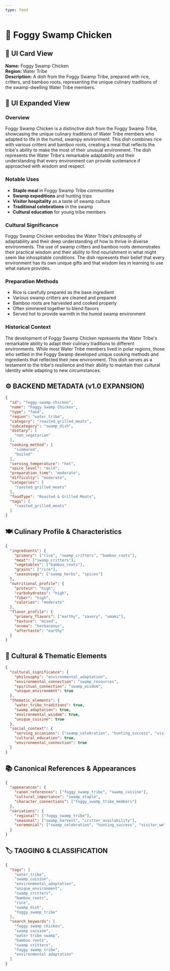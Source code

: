 ```yaml
---
type: food
---
```


# 🐸 Foggy Swamp Chicken

## 🎴 UI Card View

**Name:** Foggy Swamp Chicken  
**Region:** Water Tribe  
**Description:** A dish from the Foggy Swamp Tribe, prepared with rice, critters, and bamboo roots, representing the unique culinary traditions of the swamp-dwelling Water Tribe members.

## 📖 UI Expanded View

### Overview
Foggy Swamp Chicken is a distinctive dish from the Foggy Swamp Tribe, showcasing the unique culinary traditions of Water Tribe members who adapted to life in the humid, swampy environment. This dish combines rice with various critters and bamboo roots, creating a meal that reflects the tribe's ability to make the most of their unusual environment. The dish represents the Water Tribe's remarkable adaptability and their understanding that every environment can provide sustenance if approached with wisdom and respect.

### Notable Uses
- **Staple meal** in Foggy Swamp Tribe communities
- **Swamp expeditions** and hunting trips
- **Visitor hospitality** as a taste of swamp culture
- **Traditional celebrations** in the swamp
- **Cultural education** for young tribe members

### Cultural Significance
Foggy Swamp Chicken embodies the Water Tribe's philosophy of adaptability and their deep understanding of how to thrive in diverse environments. The use of swamp critters and bamboo roots demonstrates their practical wisdom and their ability to find nourishment in what might seem like inhospitable conditions. The dish represents their belief that every environment has its own unique gifts and that wisdom lies in learning to use what nature provides.

### Preparation Methods
- Rice is carefully prepared as the base ingredient
- Various swamp critters are cleaned and prepared
- Bamboo roots are harvested and cooked properly
- Often simmered together to blend flavors
- Served hot to provide warmth in the humid swamp environment

### Historical Context
The development of Foggy Swamp Chicken represents the Water Tribe's remarkable ability to adapt their culinary traditions to different environments. While most Water Tribe members lived in polar regions, those who settled in the Foggy Swamp developed unique cooking methods and ingredients that reflected their new environment. This dish serves as a testament to the tribe's resilience and their ability to maintain their cultural identity while adapting to new circumstances.

## ⚙️ BACKEND METADATA (v1.0 EXPANSION)

```json
{
  "id": "foggy-swamp-chicken",
  "name": "Foggy Swamp Chicken",
  "type": "food",
  "region": "water_tribe",
  "category": "roasted_grilled_meats",
  "subcategory": "swamp_dish",
  "dietary": [
    "non_vegetarian"
  ],
  "cooking_method": [
    "simmered",
    "boiled"
  ],
  "serving_temperature": "hot",
  "spice_level": "mild",
  "preparation_time": "moderate",
  "difficulty": "moderate",
  "categories": [
    "roasted_grilled_meats"
  ],
  "foodType": "Roasted & Grilled Meats",
  "tags": [
    "roasted_grilled_meats"
  ]
}
```

## 🍽️ Culinary Profile & Characteristics

```json
{
  "ingredients": {
    "primary": ["rice", "swamp_critters", "bamboo_roots"],
    "meat": ["swamp_critters"],
    "vegetables": ["bamboo_roots"],
    "grains": ["rice"],
    "seasonings": ["swamp_herbs", "spices"]
  },
  "nutritional_profile": {
    "protein": "high",
    "carbohydrates": "high",
    "fiber": "high",
    "calories": "moderate"
  },
  "flavor_profile": {
    "primary_flavors": ["earthy", "savory", "umami"],
    "texture": "mixed",
    "aroma": "herbaceous",
    "aftertaste": "earthy"
  }
}
```

## 🌿 Cultural & Thematic Elements

```json
{
  "cultural_significance": {
    "philosophy": "environmental_adaptation",
    "environmental_connection": "swamp_resources",
    "spiritual_connection": "swamp_wisdom",
    "unique_environment": true
  },
  "thematic_elements": {
    "water_tribe_traditions": true,
    "swamp_adaptation": true,
    "environmental_wisdom": true,
    "unique_cuisine": true
  },
  "social_context": {
    "serving_occasions": ["swamp_celebration", "hunting_success", "visitor_welcome"],
    "cultural_education": true,
    "environmental_connection": true
  }
}
```

## 📚 Canonical References & Appearances

```json
{
  "appearances": {
    "canon_references": ["foggy_swamp_tribe", "swamp_cuisine"],
    "cultural_importance": "swamp_staple",
    "character_connections": ["foggy_swamp_tribe_members"]
  },
  "variations": {
    "regional": ["foggy_swamp_tribe"],
    "seasonal": ["swamp_harvest", "critter_availability"],
    "ceremonial": ["swamp_celebration", "hunting_success", "visitor_welcome"]
  }
}
```

## 🏷️ TAGGING & CLASSIFICATION

```json
{
  "tags": [
    "water_tribe",
    "swamp_cuisine",
    "environmental_adaptation",
    "unique_environment",
    "swamp_critters",
    "bamboo_roots",
    "rice",
    "swamp_dish",
    "foggy_swamp_tribe"
  ],
  "search_keywords": [
    "foggy swamp chicken",
    "swamp cuisine",
    "water tribe swamp",
    "bamboo roots",
    "swamp critters",
    "foggy swamp tribe",
    "environmental adaptation"
  ]
}
```
